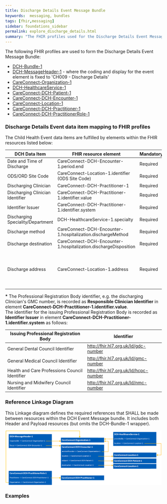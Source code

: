 ```yaml
---
title: Discharge Details Event Message Bundle
keywords:  messaging, bundles
tags: [fhir,messaging]
sidebar: foundations_sidebar
permalink: explore_discharge_details.html
summary: "The FHIR profiles used for the Discharge Details Event Message Bundle"
---
```


The following FHIR profiles are used to form the Discharge Details Event Message Bundle:

- [DCH-Bundle-1](https://fhir.nhs.uk/STU3/StructureDefinition/DCH-Bundle-1)
- [DCH-MessageHeader-1](https://fhir.nhs.uk/STU3/StructureDefinition/DCH-MessageHeader-1) - where the coding and display for the event element is fixed to 'CH009 - Discharge Details'
- [CareConnect-Organization-1](https://fhir.hl7.org.uk/STU3/StructureDefinition/CareConnect-Organization-1)
- [DCH-HealthcareService-1](https://fhir.nhs.uk/STU3/StructureDefinition/DCH-HealthcareService-1)
- [CareConnect-DCH-Patient-1](https://fhir.nhs.uk/STU3/StructureDefinition/CareConnect-DCH-Patient-1)
- [CareConnect-DCH-Encounter-1](https://fhir.nhs.uk/STU3/StructureDefinition/CareConnect-DCH-Encounter-1)
- [CareConnect-Location-1](https://fhir.hl7.org.uk/STU3/StructureDefinition/CareConnect-Location-1)
- [CareConnect-DCH-Practitioner-1](https://fhir.nhs.uk/STU3/StructureDefinition/CareConnect-DCH-Practitioner-1)
- [CareConnect-DCH-PractitionerRole-1](https://fhir.nhs.uk/STU3/StructureDefinition/CareConnect-DCH-PractitionerRole-1) 


### Discharge Details Event data item mapping to FHIR profiles ###

The Child Health Event data items are fulfilled by elements within the FHIR resources listed below:

| DCH Data Item                     | FHIR resource element                                            | Mandatory/Required/Optional | Note                                                                                  |
|-----------------------------------|------------------------------------------------------------------|-----------------------------|---------------------------------------------------------------------------------------|
| Date and Time of Discharge        | CareConnect-DCH-Encounter-1.period.end                           | Required                    |                                                                                       |
| ODS/ORD Site Code                 | CareConnect-Location-1.identifier (ODS Site Code)                | Required                    |                                                                                       |
| Discharging Clinician             | CareConnect-DCH-Practitioner-1                                   | Required                    |                                                                                       |
| Discharging Clinician Identifier  | CareConnect-DCH-Practitioner-1.identifier.value                  | Required                    |                 |
| Identifier Issuer                 | CareConnect-DCH-Practitioner-1.identifier.system                 | Required                    | *               |
| Discharging Speciality/Department | DCH-HealthcareService-1.specialty                                | Required                    |                                                                                       |
| Discharge method                  | CareConnect-DCH-Encounter-1.hospitalization.dischargeMethod      | Required                    |                                                                                       |
| Discharge destination             | CareConnect-DCH-Encounter-1.hospitalization.dischargeDisposition | Required                    |                                                                                       |
| Discharge address                 | CareConnect-Location-1.address                                   | Required                    | Discharge address required if it is _not_ to the usual place of residence.                                |

**\*** The Professional Registration Body identifier, e.g. the discharging Clinician's GMC number, is recorded as **Responsible Clinician Identifier** in element **CareConnect-DCH-Practitioner-1.identifier.value**.  
The identifier for the issuing Professional Registration Body is recorded as **Identifier Issuer** in element **CareConnect-DCH-Practitioner-1.identifier.system** as follows:

| Issuing Professional Registration Body         | Identifier                                |
|------------------------------------------------|-------------------------------------------|
| General Dental Council Identifier              | http://fhir.hl7.org.uk/Id/gdc-number  |
| General Medical Council Identifier             | http://fhir.hl7.org.uk/Id/gmc-number  |
| Health and Care Professions Council Identifier | http://fhir.hl7.org.uk/Id/hcpc-number |
| Nursing and Midwifery Council Identifier       | http://fhir.hl7.org.uk/Id/nmc-number  |

### Reference Linkage Diagram ###

This Linkage diagram defines the required references that SHALL be made between resources within the DCH Event Message bundle. It includes both Header and Payload resources (but omits the DCH-Bundle-1 wrapper).

<img src="images/explore/DischargeDetails.png">

### Examples ###

<script src="https://gist.github.com/IOPS-DEV/91108b7dcc8b5993b69be15cf736d688.js"></script>

<script src="https://gist.github.com/IOPS-DEV/637681930c2c97ac31d963c5f5a3f1d7.js"></script>
